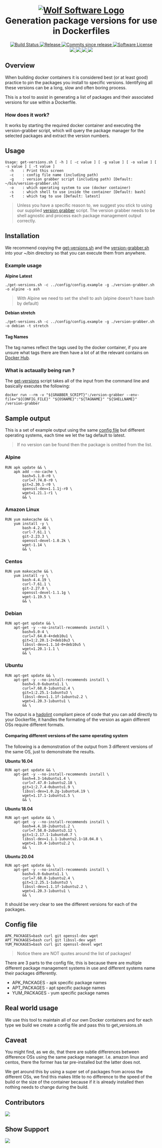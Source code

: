 <h1 align="center">
	<a href="https://github.com/WolfSoftware">
		<img src="https://raw.githubusercontent.com/WolfSoftware/branding/master/images/general/banners/64/black-and-white.png" alt="Wolf Software Logo" />
	</a>
	<br>
	Generation package versions for use in Dockerfiles
</h1>

<p align="center">
	<a href="https://travis-ci.com/DockerToolbox/version-helper">
		<img src="https://img.shields.io/travis/com/DockerToolbox/version-helper/master?style=for-the-badge&logo=travis" alt="Build Status">
	</a>
	<a href="https://github.com/DockerToolbox/version-helper/releases/latest">
		<img src="https://img.shields.io/github/v/release/DockerToolbox/version-helper?color=blue&style=for-the-badge&logo=github&logoColor=white&label=Latest%20Release" alt="Release">
	</a>
	<a href="https://github.com/DockerToolbox/version-helper/releases/latest">
		<img src="https://img.shields.io/github/commits-since/DockerToolbox/version-helper/latest.svg?color=blue&style=for-the-badge&logo=github&logoColor=white" alt="Commits since release">
	</a>
	<a href="LICENSE.md">
		<img src="https://img.shields.io/badge/license-MIT-blue?style=for-the-badge&logo=read-the-docs&logoColor=white" alt="Software License">
	</a>
	<br>
	<a href=".github/CODE_OF_CONDUCT.md">
		<img src="https://img.shields.io/badge/Code%20of%20Conduct-blue?style=for-the-badge&logo=read-the-docs&logoColor=white" />
	</a>
	<a href=".github/CONTRIBUTING.md">
		<img src="https://img.shields.io/badge/Contributing-blue?style=for-the-badge&logo=read-the-docs&logoColor=white" />
	</a>
	<a href=".github/SECURITY.md">
		<img src="https://img.shields.io/badge/Report%20Security%20Concern-blue?style=for-the-badge&logo=read-the-docs&logoColor=white" />
	</a>
	<a href=".github/SUPPORT.md">
		<img src="https://img.shields.io/badge/Get%20Support-blue?style=for-the-badge&logo=read-the-docs&logoColor=white" />
	</a>
</p>

## Overview

When building docker containers it is considered best (or at least good) practice to pin the packages you install to specific versions. Identifying all these versions can be a long, slow and often boring process.

This is a tool to assist in generating a list of packages and their associated versions for use within a Dockerfile.

### How does it work?

It works by starting the required docker container and executing the version-grabber script, which will query the package manager for the selected packages and extract the version numbers.

## Usage

```shell
Usage: get-versions.sh [ -h ] [ -c value ] [ -g value ] [ -o value ] [ -s value ] [ -t value ]
  -h    : Print this screen
  -c    : config file name (including path)
  -g    : version grabber script (including path) [Default: ~/bin/version-grabber.sh]
  -o    : which operating system to use (docker container)
  -s    : which shell to use inside the container [Default: bash]
  -t    : which tag to use [Default: latest]
```

> Unless you have a specific reason to, we suggest you stick to using our supplied [version grabber](src/version-grabber.sh) script. The version grabber needs to be shell agnostic and process each package management output correctly.

## Installation

We recommend copying the [get-versions.sh](src/get-versions.sh) and the [version-grabber.sh](src/version-grabber.sh) into your ~/bin directory so that you can execute them from anywhere.

### Example usage

**Alpine Latest**

```shell
./get-versions.sh -c ../config/config.example -g ./version-grabber.sh -o alpine -s ash
```

> With Alpine we need to set the shell to ash (alpine doesn't have bash by default)

**Debian stretch**

```shell
./get-versions.sh -c ../config/config.example -g ./version-grabber.sh -o debian -t stretch
```

#### Tag Names

The tag names reflect the tags used by the docker container, if you are unsure what tags there are then have a lot of at the relevant contains on [Docker Hub](https://hub.docker.com/).

### What is actaually being run ?

The [get-versions](src/get-versions.sh) script takes all of the input from the command line and basically executes the following:

```shell
docker run --rm -v "${GRABBER_SCRIPT}":/version-grabber --env-file="${CONFIG_FILE}" "${OSNAME}":"${TAGNAME}" "${SHELLNAME}" /version-grabber
```

## Sample output

This is a set of example output using the same [config file](config/config.example) but different operating systems, each time we let the tag default to latest.

> If no version can be found then the package is omitted from the list.

### Alpine

```shell
RUN apk update && \ 
	apk add --no-cache \ 
		bash=5.1.0-r0 \ 
		curl=7.74.0-r0 \ 
		git=2.30.1-r0 \ 
		openssl-dev=1.1.1j-r0 \ 
		wget=1.21.1-r1 \
		&& \
```


### Amazon Linux

```shell
RUN yum makecache && \ 
	yum install -y \ 
		bash-4.2.46 \ 
		curl-7.61.1 \ 
		git-2.23.3 \ 
		openssl-devel-1.0.2k \ 
		wget-1.14 \
		&& \
```

### Centos

```shell
RUN yum makecache && \ 
	yum install -y \ 
		bash-4.4.19 \ 
		curl-7.61.1 \ 
		git-2.27.0 \ 
		openssl-devel-1.1.1g \ 
		wget-1.19.5 \
		&& \
```

### Debian

```shell
RUN apt-get update && \ 
	apt-get -y --no-install-recommends install \ 
		bash=5.0-4 \ 
		curl=7.64.0-4+deb10u1 \ 
		git=1:2.20.1-2+deb10u3 \ 
		libssl-dev=1.1.1d-0+deb10u5 \ 
		wget=1.20.1-1.1 \
		&& \
```

### Ubuntu

```shell
RUN apt-get update && \ 
	apt-get -y --no-install-recommends install \ 
		bash=5.0-6ubuntu1.1 \ 
		curl=7.68.0-1ubuntu2.4 \ 
		git=1:2.25.1-1ubuntu3 \ 
		libssl-dev=1.1.1f-1ubuntu2.2 \ 
		wget=1.20.3-1ubuntu1 \
		&& \
```

The output is a [hadolint](https://github.com/TravisToolbox/hadolint) compliant piece of code that you can add directly to your Dockerfile, it handles the formating of the version as again different OSs require different formats.

#### Comparing different versions of the same operating system

The following is a demonstration of the output from 3 different versions of the same OS, just to demonstrate the results.

**Ubuntu 16.04**

```shell
RUN apt-get update && \ 
	apt-get -y --no-install-recommends install \ 
		bash=4.3-14ubuntu1.4 \ 
		curl=7.47.0-1ubuntu2.18 \ 
		git=1:2.7.4-0ubuntu1.9 \ 
		libssl-dev=1.0.2g-1ubuntu4.19 \ 
		wget=1.17.1-1ubuntu1.5 \
		&& \
```

**Ubuntu 18.04**

```shell
RUN apt-get update && \ 
	apt-get -y --no-install-recommends install \ 
		bash=4.4.18-2ubuntu1.2 \ 
		curl=7.58.0-2ubuntu3.12 \ 
		git=1:2.17.1-1ubuntu0.7 \ 
		libssl-dev=1.1.1-1ubuntu2.1~18.04.8 \ 
		wget=1.19.4-1ubuntu2.2 \
		&& \
```

**Ubuntu 20.04**

```shell
RUN apt-get update && \ 
	apt-get -y --no-install-recommends install \ 
		bash=5.0-6ubuntu1.1 \ 
		curl=7.68.0-1ubuntu2.4 \ 
		git=1:2.25.1-1ubuntu3 \ 
		libssl-dev=1.1.1f-1ubuntu2.2 \ 
		wget=1.20.3-1ubuntu1 \
		&& \
```

It should be very clear to see the different versions for each of the packages.

## Config file

```
APK_PACKAGES=bash curl git openssl-dev wget
APT_PACKAGES=bash curl git libssl-dev wget
YUM_PACKAGES=bash curl git openssl-devel wget
```

> Notice there are NOT quotes around the list of packages!

There are 3 parts to the config file, this is because there are multiple different package management systems in use and different systems name their packages differently.

* APK_PACKAGES - apk specific package names
* APT_PACKAGES - apt specific package names
* YUM_PACKAGES - yum specific package names

## Real world usage

We use this tool to maintain all of our own Docker containers and for each type we build we create a config file and pass this to get_versions.sh

## Caveat

You might find, as we do, that there are subtle differences between difference OSs using the same package manager. I.e. amazon linux and centos, there the former has tar pre-installed but the latter does not.

We get around this by using a super set of packages from across the different OSs, we find this makes little to no difference to the speed of the build or the size of the container because if it is already installed then nothing needs to change during the build.

## Contributors

<p>
	<a href="https://github.com/TGWolf">
		<img src="https://img.shields.io/badge/Wolf-black?style=for-the-badge" />
	</a>
</p>

## Show Support

<p>
	<a href="https://ko-fi.com/wolfsoftware">
		<img src="https://img.shields.io/badge/Ko%20Fi-blue?style=for-the-badge&logo=ko-fi&logoColor=white" />
	</a>
</p>
